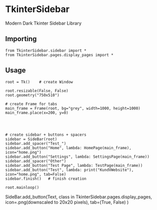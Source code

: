 # TkinterSidebar
 Modern Dark Tkinter Sidebar Library
## Importing
 ```
 from TkinterSidebar.sidebar import *
 from TkinterSidebar.pages.display_pages import *
 ```
## Usage

 ```
 root = Tk()	# create Window
 
 root.resizable(False, False)
 root.geometry("750x510")
 
 # create Frame for tabs
 main_frame = Frame(root, bg="grey", width=1000, height=1000)
 main_frame.place(x=200, y=0)




 # create sidebar + buttons + spacers
 sidebar = SideBar(root)
 sidebar.add_spacer("Test_")
 sidebar.add_button("Home", lambda: HomePage(main_frame), icon="home.png")
 sidebar.add_button("Settings", lambda: SettingsPage(main_frame))
 sidebar.add_spacer("Other")
 sidebar.add_button("Test Page", lambda: TestPage(main_frame))
 sidebar.add_button("Test", lambda: print("KundVWebsite"), icon="home.png", tab=False)
 sidebar.finish()	# finish creation

 root.mainloop()
 ```
 
 SideBar.add_button(Text, class in TkinterSidebar.pages.display_pages, icon=.png(downscaled to 20x20 pixels), tab=(True, False) )
